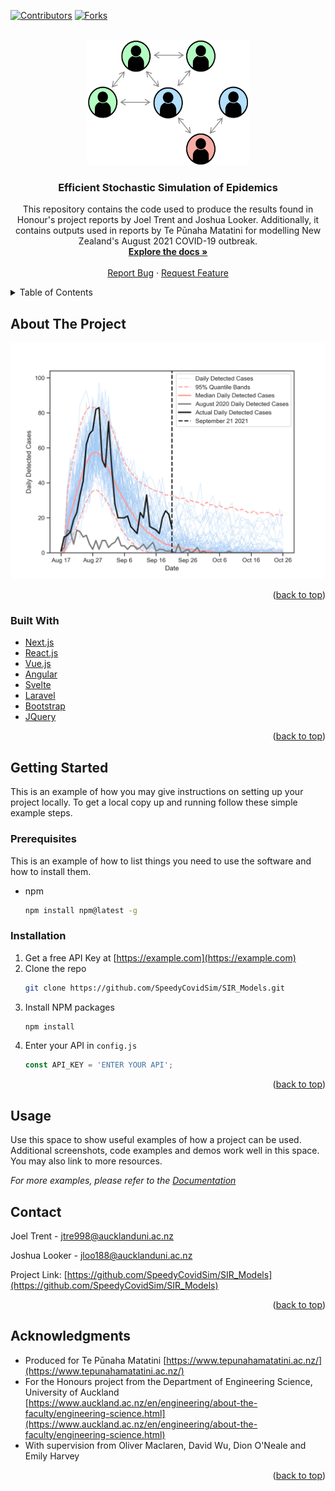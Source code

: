 <!-- PROJECT SHIELDS -->
<!--
*** I'm using markdown "reference style" links for readability.
*** Reference links are enclosed in brackets [ ] instead of parentheses ( ).
*** See the bottom of this document for the declaration of the reference variables
*** for contributors-url, forks-url, etc. This is an optional, concise syntax you may use.
*** https://www.markdownguide.org/basic-syntax/#reference-style-links
-->
[![Contributors][contributors-shield]][contributors-url]
[![Forks][forks-shield]][forks-url]



<!-- PROJECT LOGO -->
<br />
<div align="center">
  <a href="https://github.com/SpeedyCovidSim/SIR_Models">
    <img src="images/logo.png" alt="Logo" width="260" height="200">
  </a>

<h3 align="center">Efficient Stochastic Simulation of Epidemics</h3>

  <p align="center">
    This repository contains the code used to produce the results found in Honour's project reports by Joel Trent and Joshua Looker. Additionally, it contains outputs used in reports by Te Pūnaha Matatini for modelling New Zealand's August 2021 COVID-19 outbreak.
    <br />
    <a href="https://github.com/SpeedyCovidSim/SIR_Models"><strong>Explore the docs »</strong></a>
    <br />
    <br />
    <a href="https://github.com/SpeedyCovidSim/SIR_Models/issues">Report Bug</a>
    ·
    <a href="https://github.com/SpeedyCovidSim/SIR_Models/issues">Request Feature</a>
  </p>
</div>



<!-- TABLE OF CONTENTS -->
<details>
  <summary>Table of Contents</summary>
  <ol>
    <li>
      <a href="#about-the-project">About The Project</a>
      <ul>
        <li><a href="#built-with">Built With</a></li>
      </ul>
    </li>
    <li>
      <a href="#getting-started">Getting Started</a>
      <ul>
        <li><a href="#prerequisites">Prerequisites</a></li>
        <li><a href="#installation">Installation</a></li>
      </ul>
    </li>
    <li><a href="#usage">Usage</a></li>
    <li><a href="#contact">Contact</a></li>
    <li><a href="#acknowledgments">Acknowledgments</a></li>
  </ol>
</details>



<!-- ABOUT THE PROJECT -->
## About The Project

[![Product Name Screen Shot][product-screenshot]](https://example.com)


<p align="right">(<a href="#top">back to top</a>)</p>



### Built With

* [Next.js](https://nextjs.org/)
* [React.js](https://reactjs.org/)
* [Vue.js](https://vuejs.org/)
* [Angular](https://angular.io/)
* [Svelte](https://svelte.dev/)
* [Laravel](https://laravel.com)
* [Bootstrap](https://getbootstrap.com)
* [JQuery](https://jquery.com)

<p align="right">(<a href="#top">back to top</a>)</p>



<!-- GETTING STARTED -->
## Getting Started

This is an example of how you may give instructions on setting up your project locally.
To get a local copy up and running follow these simple example steps.

### Prerequisites

This is an example of how to list things you need to use the software and how to install them.
* npm
  ```sh
  npm install npm@latest -g
  ```

### Installation

1. Get a free API Key at [https://example.com](https://example.com)
2. Clone the repo
   ```sh
   git clone https://github.com/SpeedyCovidSim/SIR_Models.git
   ```
3. Install NPM packages
   ```sh
   npm install
   ```
4. Enter your API in `config.js`
   ```js
   const API_KEY = 'ENTER YOUR API';
   ```

<p align="right">(<a href="#top">back to top</a>)</p>



<!-- USAGE EXAMPLES -->
## Usage

Use this space to show useful examples of how a project can be used. Additional screenshots, code examples and demos work well in this space. You may also link to more resources.

_For more examples, please refer to the [Documentation](https://example.com)_


<!-- CONTACT -->
## Contact

Joel Trent - jtre998@aucklanduni.ac.nz

Joshua Looker - jloo188@aucklanduni.ac.nz

Project Link: [https://github.com/SpeedyCovidSim/SIR_Models](https://github.com/SpeedyCovidSim/SIR_Models)

<p align="right">(<a href="#top">back to top</a>)</p>



<!-- ACKNOWLEDGMENTS -->
## Acknowledgments

* Produced for Te Pūnaha Matatini [https://www.tepunahamatatini.ac.nz/](https://www.tepunahamatatini.ac.nz/)
* For the Honours project from the Department of Engineering Science, University of Auckland [https://www.auckland.ac.nz/en/engineering/about-the-faculty/engineering-science.html](https://www.auckland.ac.nz/en/engineering/about-the-faculty/engineering-science.html)
* With supervision from Oliver Maclaren, David Wu, Dion O'Neale and Emily Harvey

<p align="right">(<a href="#top">back to top</a>)</p>



<!-- MARKDOWN LINKS & IMAGES -->
<!-- https://www.markdownguide.org/basic-syntax/#reference-style-links -->
[contributors-shield]: https://img.shields.io/github/contributors/SpeedyCovidSim/SIR_Models.svg?style=for-the-badge
[contributors-url]: https://github.com/SpeedyCovidSim/SIR_Models/graphs/contributors
[forks-shield]: https://img.shields.io/github/forks/SpeedyCovidSim/SIR_Models.svg?style=for-the-badge
[forks-url]: https://github.com/SpeedyCovidSim/SIR_Models/network/members
[stars-shield]: https://img.shields.io/github/stars/SpeedyCovidSim/SIR_Models.svg?style=for-the-badge
[stars-url]: https://github.com/SpeedyCovidSim/SIR_Models/stargazers
[issues-shield]: https://img.shields.io/github/issues/SpeedyCovidSim/SIR_Models.svg?style=for-the-badge
[issues-url]: https://github.com/SpeedyCovidSim/SIR_Models/issues
[license-shield]: https://img.shields.io/github/license/SpeedyCovidSim/SIR_Models.svg?style=for-the-badge
[license-url]: https://github.com/SpeedyCovidSim/SIR_Models/blob/master/LICENSE.txt
[linkedin-shield]: https://img.shields.io/badge/-LinkedIn-black.svg?style=for-the-badge&logo=linkedin&colorB=555
[linkedin-url]: https://linkedin.com/in/linkedin_username
[product-screenshot]: images/exampleGraph.png


